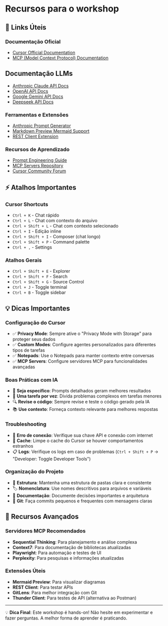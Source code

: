 # Recursos para o workshop

## 🔗 Links Úteis

### Documentação Oficial
- [Cursor Official Documentation](https://docs.cursor.com/)
- [MCP (Model Context Protocol) Documentation](https://modelcontextprotocol.io/)

## Documentação LLMs
- [Anthropic Claude API Docs](https://docs.anthropic.com/)
- [OpenAI API Docs](https://platform.openai.com/docs)
- [Google Gemini API Docs](https://ai.google.dev/docs)
- [Deepseek API Docs](https://platform.deepseek.com/docs)

### Ferramentas e Extensões
- [Anthropic Prompt Generator](console.anthropic.com)
- [Markdown Preview Mermaid Support](https://marketplace.visualstudio.com/items?itemName=bierner.markdown-mermaid) 
- [REST Client Extension](https://marketplace.visualstudio.com/items?itemName=humao.rest-client)

### Recursos de Aprendizado
- [Prompt Engineering Guide](https://www.promptingguide.ai/)
- [MCP Servers Repository](https://github.com/modelcontextprotocol/servers)
- [Cursor Community Forum](https://forum.cursor.com/)

## ⚡ Atalhos Importantes

### Cursor Shortcuts
- `Ctrl + K` - Chat rápido
- `Ctrl + L` - Chat com contexto do arquivo
- `Ctrl + Shift + L` - Chat com contexto selecionado
- `Ctrl + I` - Edição inline
- `Ctrl + Shift + I` - Composer (chat longo)
- `Ctrl + Shift + P` - Command palette
- `Ctrl + ,` - Settings

### Atalhos Gerais
- `Ctrl + Shift + E` - Explorer
- `Ctrl + Shift + F` - Search
- `Ctrl + Shift + G` - Source Control
- `Ctrl + J` - Toggle terminal
- `Ctrl + B` - Toggle sidebar

## 💡 Dicas Importantes

### Configuração do Cursor
- ✅ **Privacy Mode**: Sempre ative o "Privacy Mode with Storage" para proteger seus dados
- ✅ **Custom Modes**: Configure agentes personalizados para diferentes tipos de tarefas
- ✅ **Notepads**: Use o Notepads para manter contexto entre conversas
- ✅ **MCP Servers**: Configure servidores MCP para funcionalidades avançadas

### Boas Práticas com IA
- 📝 **Seja específico**: Prompts detalhados geram melhores resultados
- 🎯 **Uma tarefa por vez**: Divida problemas complexos em tarefas menores
- 🔍 **Revise o código**: Sempre revise e teste o código gerado pela IA
- 📚 **Use contexto**: Forneça contexto relevante para melhores respostas

### Troubleshooting
- 🔧 **Erro de conexão**: Verifique sua chave API e conexão com internet
- 🔄 **Cache**: Limpe o cache do Cursor se houver comportamentos estranhos
- 📋 **Logs**: Verifique os logs em caso de problemas (`Ctrl + Shift + P` → "Developer: Toggle Developer Tools")

### Organização do Projeto
- 📁 **Estrutura**: Mantenha uma estrutura de pastas clara e consistente
- 🏷️ **Nomenclatura**: Use nomes descritivos para arquivos e variáveis
- 📄 **Documentação**: Documente decisões importantes e arquitetura
- 🔀 **Git**: Faça commits pequenos e frequentes com mensagens claras

## 🚀 Recursos Avançados

### Servidores MCP Recomendados
- **Sequential Thinking**: Para planejamento e análise complexa
- **Context7**: Para documentação de bibliotecas atualizadas
- **Playwright**: Para automação e testes de UI
- **Perplexity**: Para pesquisas e informações atualizadas

### Extensões Úteis
- **Mermaid Preview**: Para visualizar diagramas
- **REST Client**: Para testar APIs
- **GitLens**: Para melhor integração com Git
- **Thunder Client**: Para testes de API (alternativa ao Postman)

---

💡 **Dica Final**: Este workshop é hands-on! Não hesite em experimentar e fazer perguntas. A melhor forma de aprender é praticando. 